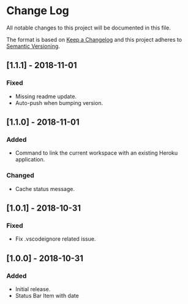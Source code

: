 # Change Log

All notable changes to this project will be documented in this file.

The format is based on [Keep a Changelog](http://keepachangelog.com/en/1.0.0/)
and this project adheres to [Semantic Versioning](http://semver.org/spec/v2.0.0.html).

## [1.1.1] - 2018-11-01

### Fixed
- Missing readme update.
- Auto-push when bumping version.

## [1.1.0] - 2018-11-01

### Added
- Command to link the current workspace with an existing Heroku application.

### Changed
- Cache status message.

## [1.0.1] - 2018-10-31

### Fixed
- Fix .vscodeignore related issue.

## [1.0.0] - 2018-10-31

### Added
- Initial release.
- Status Bar Item with date
